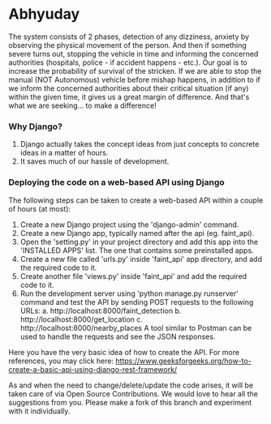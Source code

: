 # Abhyuday

The system consists of 2 phases, detection of any dizziness, anxiety by observing the physical movement of the person. And then if something severe turns out, stopping the vehicle in time and informing the concerned authorities (hospitals, police - if accident happens - etc.).
Our goal is to increase the probability of survival of the stricken. If we are able to stop the manual (NOT Autonomous) vehicle before mishap happens, in addition to if we inform the concerned authorities about their critical situation (if any) within the given time, it gives us a great margin of difference. And that's what we are seeking... to make a difference!


### Why Django?
1. Django actually takes the concept ideas from just concepts to concrete ideas in a matter of hours.
2. It saves much of our hassle of development.

### Deploying the code on a web-based API using Django
The following steps can be taken to create a web-based API within a couple of hours (at most):
1. Create a new Django project using the 'django-admin' command.
2. Create a new Django app, typically named after the api (eg. faint_api).
3. Open the 'setting.py' in your project directory and add this app into the 'INSTALLED APPS' list. The one that contains some preinstalled apps.
4. Create a new file called 'urls.py' inside 'faint_api' app directory, and add the required code to it.
5. Create another file 'views.py' inside 'faint_api' and add the required code to it.
6. Run the development server using 'python manage.py runserver' command and test the API by sending POST requests to the following URLs:
 a. http://localhost:8000/faint_detection
 b. http://localhost:8000/get_location
 c. http://localhost:8000/nearby_places
A tool similar to Postman can be used to handle the requests and see the JSON responses.

Here you have the very basic idea of how to create the API.
For more references, you may click here: https://www.geeksforgeeks.org/how-to-create-a-basic-api-using-django-rest-framework/

As and when the need to change/delete/update the code arises, it will be taken care of via Open Source Contributions. We would love to hear all the suggestions from you. Please make a fork of this branch and experiment with it individually.
